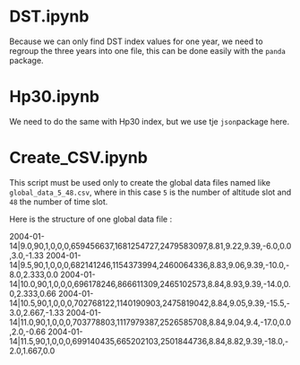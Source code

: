 # DST.ipynb
Because we can only find DST index values for one year, we need to regroup the three years into one file, this can be done easily with the `panda` package.

# Hp30.ipynb
We need to do the same with Hp30 index, but we use tje `json`package here.

# Create_CSV.ipynb
This script must be used only to create the global data files named like `global_data_5_48.csv`, where in this case `5` is the number of altitude slot and `48` the number of time slot. 

Here is the structure of one global data file :

2004-01-14|9.0,90,1,0,0,0,659456637,1681254727,2479583097,8.81,9.22,9.39,-6.0,0.0,3.0,-1.33
2004-01-14|9.5,90,1,0,0,0,682141246,1154373994,2460064336,8.83,9.06,9.39,-10.0,-8.0,2.333,0.0
2004-01-14|10.0,90,1,0,0,0,696178246,866611309,2465102573,8.84,8.93,9.39,-14.0,0.0,2.333,0.66
2004-01-14|10.5,90,1,0,0,0,702768122,1140190903,2475819042,8.84,9.05,9.39,-15.5,-3.0,2.667,-1.33
2004-01-14|11.0,90,1,0,0,0,703778803,1117979387,2526585708,8.84,9.04,9.4,-17.0,0.0,2.0,-0.66
2004-01-14|11.5,90,1,0,0,0,699140435,665202103,2501844736,8.84,8.82,9.39,-18.0,-2.0,1.667,0.0


